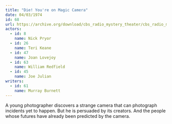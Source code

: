 ```yaml
---
title: "Die! You're on Magic Camera"
date: 04/03/1974
id: 68
url: https://archive.org/download/cbs_radio_mystery_theater/cbs_radio_mystery_theater-0051-0100.zip/cbs_radio_mystery_theater-0051-0100%2Fcbsrmt_0068_die_youre_on_magic_camera.mp3
actors:  
  - id: 8
    name: Nick Pryor  
  - id: 26
    name: Teri Keane  
  - id: 47
    name: Joan Lovejoy  
  - id: 63
    name: William Redfield  
  - id: 45
    name: Joe Julian
writers:  
  - id: 61
    name: Murray Burnett
---
```

A young photographer discovers a strange camera that can photograph incidents yet to happen. But he is persuaded by its creators. And the people whose futures have already been predicted by the camera.
